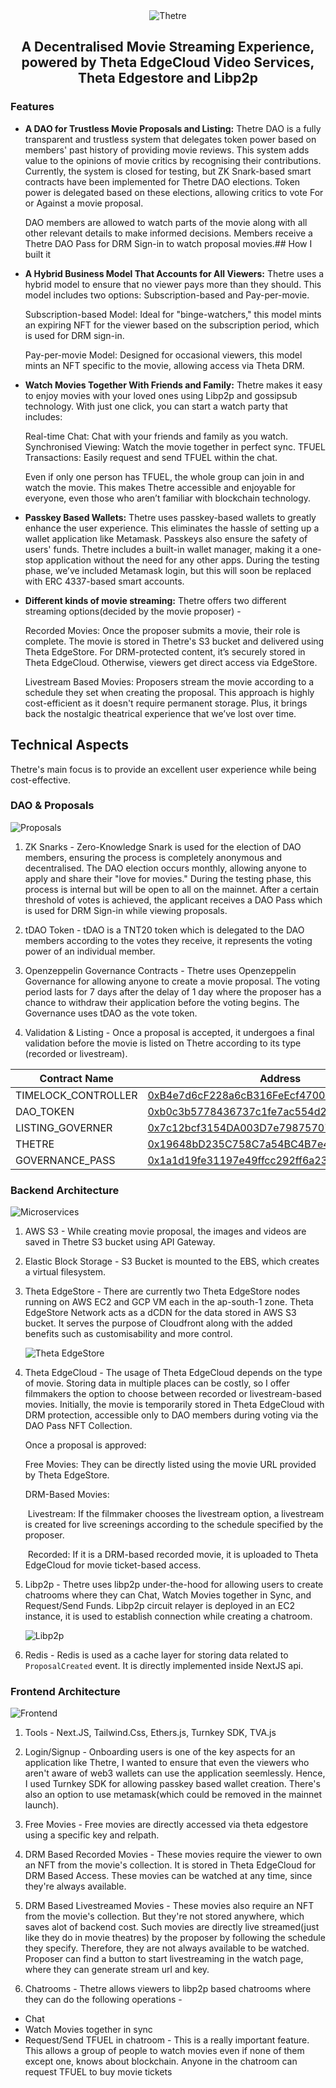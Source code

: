 <div align="center">
    <img src="https://data.thetaedgestore.com/api/v2/data/0x5fe701fdc26e01f8698cd546ee16a7920df1a537322cb631eb08d76e5aa0162d" alt="Thetre">
    <h2>A Decentralised Movie Streaming Experience, powered by Theta EdgeCloud Video Services, Theta Edgestore and Libp2p</h2>
</div>

### Features
- **A DAO for Trustless Movie Proposals and Listing:** Thetre DAO is a fully transparent and trustless system that delegates token power based on members' past history of providing movie reviews. This system adds value to the opinions of movie critics by recognising their contributions. Currently, the system is closed for testing, but ZK Snark-based smart contracts have been implemented for Thetre DAO elections. Token power is delegated based on these elections, allowing critics to vote For or Against a movie proposal.

     DAO members are allowed to watch parts of the movie along with all other relevant details to make informed decisions. Members receive a Thetre DAO Pass for DRM Sign-in to watch proposal movies.## How I built it

- **A Hybrid Business Model That Accounts for All Viewers:** Thetre uses a hybrid model to ensure that no viewer pays more than they should. This model includes two options: Subscription-based and Pay-per-movie.

     Subscription-based Model: Ideal for "binge-watchers," this model mints an expiring NFT for the viewer based on the subscription period, which is used for DRM sign-in.

     Pay-per-movie Model: Designed for occasional viewers, this model mints an NFT specific to the movie, allowing access via Theta DRM.

- **Watch Movies Together With Friends and Family:** Thetre makes it easy to enjoy movies with your loved ones using Libp2p and gossipsub technology. With just one click, you can start a watch party that includes:

     Real-time Chat: Chat with your friends and family as you watch.
     Synchronised Viewing: Watch the movie together in perfect sync.
     TFUEL Transactions: Easily request and send TFUEL within the chat.

     Even if only one person has TFUEL, the whole group can join in and watch the movie. This makes Thetre accessible and enjoyable for everyone, even those who aren’t familiar with blockchain technology.

- **Passkey Based Wallets:** Thetre uses passkey-based wallets to greatly enhance the user experience. This eliminates the hassle of setting up a wallet application like Metamask. Passkeys also ensure the safety of users' funds. Thetre includes a built-in wallet manager, making it a one-stop application without the need for any other apps. During the testing phase, we’ve included Metamask login, but this will soon be replaced with ERC 4337-based smart accounts.

- **Different kinds of movie streaming:** Thetre offers two different streaming options(decided by the movie proposer) -

     Recorded Movies: Once the proposer submits a movie, their role is complete. The movie is stored in Thetre's S3 bucket and delivered using Theta EdgeStore. For DRM-protected content, it’s securely stored in Theta EdgeCloud. Otherwise, viewers get direct access via EdgeStore.

     Livestream Based Movies: Proposers stream the movie according to a schedule they set when creating the proposal. This approach is highly cost-efficient as it doesn't require permanent storage. Plus, it brings back the nostalgic theatrical experience that we’ve lost over time.

## Technical Aspects
Thetre's main focus is to provide an excellent user experience while being cost-effective.

### DAO & Proposals
![Proposals](https://data.thetaedgestore.com/api/v2/data/0x450f37edfc0a91e1df612883c30a1c64a49c71af9706934f841e3da72d9a3536/)

1. ZK Snarks - Zero-Knowledge Snark is used for the election of DAO members, ensuring the process is completely anonymous and decentralised. The DAO election occurs monthly, allowing anyone to apply and share their "love for movies." During the testing phase, this process is internal but will be open to all on the mainnet. After a certain threshold of votes is achieved, the applicant receives a DAO Pass which is used for DRM Sign-in while viewing proposals.

2. tDAO Token - tDAO is a TNT20 token which is delegated to the DAO members according to the votes they receive, it represents the voting power of an individual member.

3. Openzeppelin Governance Contracts - Thetre uses Openzeppelin Governance for allowing anyone to create a movie proposal. The voting period lasts for 7 days after the delay of 1 day where the proposer has a chance to withdraw their application before the voting begins. The Governance uses tDAO as the vote token.

4. Validation & Listing - Once a proposal is accepted, it undergoes a final validation before the movie is listed on Thetre according to its type (recorded or livestream).

| Contract Name        | Address                                    |
|----------------------|--------------------------------------------|
| TIMELOCK_CONTROLLER  | [0xB4e7d6cF228a6cB316FeEcf4700BE133257eFF47](https://testnet-explorer.thetatoken.org/account/0xB4e7d6cF228a6cB316FeEcf4700BE133257eFF47) |
| DAO_TOKEN            | [0xb0c3b5778436737c1fe7ac554d2ea9180A620574](https://testnet-explorer.thetatoken.org/account/0xb0c3b5778436737c1fe7ac554d2ea9180A620574) |
| LISTING_GOVERNER     | [0x7c12bcf3154DA003D7e79875707cC3aa393a3646](https://testnet-explorer.thetatoken.org/account/0x7c12bcf3154DA003D7e79875707cC3aa393a3646) |
| THETRE               | [0x19648bD235C758C7a54BC4B7e4d8Faf67a8a44EE](https://testnet-explorer.thetatoken.org/account/0x19648bD235C758C7a54BC4B7e4d8Faf67a8a44EE) |
| GOVERNANCE_PASS      | [0x1a1d19fe31197e49ffcc292ff6a23c4fefb3ff39](https://testnet-explorer.thetatoken.org/account/0x1a1d19fe31197e49ffcc292ff6a23c4fefb3ff39) |


### Backend Architecture
![Microservices](https://data.thetaedgestore.com/api/v2/data/0x2c8aa4e185b1b735b9f5143a508d494f637cfbb0327c2542fcc95a0c85369e44/)

1. AWS S3 - While creating movie proposal, the images and videos are saved in Thetre S3 bucket using API Gateway.

2. Elastic Block Storage - S3 Bucket is mounted to the EBS, which creates a virtual filesystem.

3. Theta EdgeStore - There are currently two Theta EdgeStore nodes running on AWS EC2 and GCP VM each in the ap-south-1 zone. Theta EdgeStore Network acts as a dCDN for the data stored in AWS S3 bucket. It serves the purpose of Cloudfront along with the added benefits such as customisability and more control.

     ![Theta EdgeStore](https://data.thetaedgestore.com/api/v2/data/0x4686ab03d5b71f07ec3dad077be8e8bccf07e7b03a9db16d1710ee94d587f714/)

4. Theta EdgeCloud - The usage of Theta EdgeCloud depends on the type of movie. Storing data in multiple places can be costly, so I offer filmmakers the option to choose between recorded or livestream-based movies. Initially, the movie is temporarily stored in Theta EdgeCloud with DRM protection, accessible only to DAO members during voting via the DAO Pass NFT Collection.

     Once a proposal is approved:

     Free Movies: They can be directly listed using the movie URL provided by Theta EdgeStore.

     DRM-Based Movies:

      &nbsp;Livestream: If the filmmaker chooses the livestream option, a livestream is created for live screenings according to the schedule specified by the proposer.

      &nbsp;Recorded: If it is a DRM-based recorded movie, it is uploaded to Theta EdgeCloud for movie ticket-based access.

5. Libp2p - Thetre uses libp2p under-the-hood for allowing users to create chatrooms where they can Chat, Watch Movies together in Sync, and Request/Send Funds. Libp2p circuit relayer is deployed in an EC2 instance, it is used to establish connection while creating a chatroom. 

      <img alt="Libp2p" style="background-color: white;" src="https://data.thetaedgestore.com/api/v2/data/0xbb317b7bc86315cfcfee29c57fdb16dee0932cc236e6b874288e0f81f0ee8c58">

6. Redis - Redis is used as a cache layer for storing data related to ```ProposalCreated``` event. It is directly implemented inside NextJS api.

### Frontend Architecture

![Frontend](https://data.thetaedgestore.com/api/v2/data/0xf4a6d9bf7d11914bc877ef34969fb798878ed61fe98f300a9a3d763af2caa446)

1. Tools - Next.JS, Tailwind.Css, Ethers.js, Turnkey SDK, TVA.js

2. Login/Signup - Onboarding users is one of the key aspects for an application like Thetre, I wanted to ensure that even the viewers who aren't aware of web3 wallets can use the application seemlessly. Hence, I used Turnkey SDK for allowing passkey based wallet creation. There's also an option to use metamask(which could be removed in the mainnet launch). 

3. Free Movies - Free movies are directly accessed via theta edgestore using a specific key and relpath.

4. DRM Based Recorded Movies - These movies require the viewer to own an NFT from the movie's collection. It is stored in Theta EdgeCloud for DRM Based Access. These movies can be watched at any time, since they're always available.

5. DRM Based Livestreamed Movies - These movies also require an NFT from the movie's collection. But they're not stored anywhere, which saves alot of backend cost. Such movies are directly live streamed(just like they do in movie theatres) by the proposer by following the schedule they specify. Therefore, they are not always available to be watched. Proposer can find a button to start livestreaming in the watch page, where they can generate stream url and key.

6. Chatrooms - Thetre allows viewers to libp2p based chatrooms where they can do the following operations - 

- Chat
- Watch Movies together in sync
- Request/Send TFUEL in chatroom - This is a really important feature. This allows a group of people to watch movies even if none of them except one, knows about blockchain. Anyone in the chatroom can request TFUEL to buy movie tickets